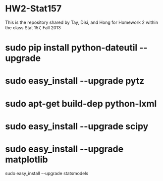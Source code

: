 HW2-Stat157
===========

This is the repository shared by Tay, Disi, and Hong for Homework 2 within the class Stat 157, Fall 2013

sudo pip install python-dateutil --upgrade
==========
sudo easy_install --upgrade pytz
==========
sudo apt-get build-dep python-lxml
==========
sudo easy_install --upgrade scipy
==========
sudo easy_install --upgrade matplotlib
==========
sudo easy_install --upgrade statsmodels
